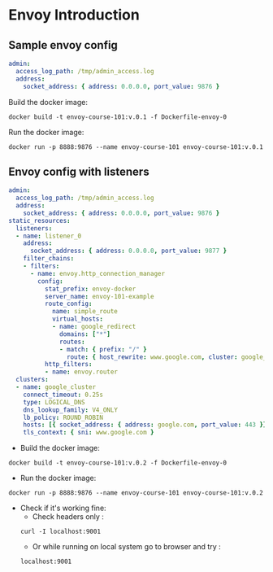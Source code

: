 # Envoy Introduction

## Sample envoy config

```yaml
admin:
  access_log_path: /tmp/admin_access.log
  address:
    socket_address: { address: 0.0.0.0, port_value: 9876 }
```

Build the docker image: 

```command
docker build -t envoy-course-101:v.0.1 -f Dockerfile-envoy-0
```

Run the docker image: 
```command
docker run -p 8888:9876 --name envoy-course-101 envoy-course-101:v.0.1
```


## Envoy config with listeners

```yaml
admin:
  access_log_path: /tmp/admin_access.log
  address:
    socket_address: { address: 0.0.0.0, port_value: 9876 }
static_resources:
  listeners:
  - name: listener_0
    address:
      socket_address: { address: 0.0.0.0, port_value: 9877 }
    filter_chains:
    - filters:
      - name: envoy.http_connection_manager
        config:
          stat_prefix: envoy-docker
          server_name: envoy-101-example
          route_config:
            name: simple_route
            virtual_hosts:
            - name: google_redirect
              domains: ["*"]
              routes:
              - match: { prefix: "/" }
                route: { host_rewrite: www.google.com, cluster: google_cluster}
          http_filters:
          - name: envoy.router
  clusters:
  - name: google_cluster
    connect_timeout: 0.25s
    type: LOGICAL_DNS
    dns_lookup_family: V4_ONLY
    lb_policy: ROUND_ROBIN
    hosts: [{ socket_address: { address: google.com, port_value: 443 }}]
    tls_context: { sni: www.google.com }
```

* Build the docker image: 

```command
docker build -t envoy-course-101:v.0.2 -f Dockerfile-envoy-0
```

* Run the docker image: 
```command
docker run -p 8888:9876 --name envoy-course-101 envoy-course-101:v.0.2
```

* Check if it's working fine: 
    * Check headers only : 
    ```command
    curl -I localhost:9001
    ```
    * Or while running on local system go to browser and try : 
    ```command
    localhost:9001
    ```
